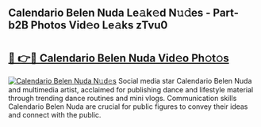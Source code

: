 ## Calendario Belen Nuda Le𝚊k𝚎d N𝚞𝚍es - Part-b2B Photos Vid𝚎o Le𝚊ks zTvu0

# <h2><a href="http://fbc7zz.evod.top/?m=Calendario+Belen+Nuda">🔗 👉🔴 Calendario Belen Nuda Vid𝚎o Ph𝚘t𝚘s</a></h2>

[![Calendario Belen Nuda N𝚞d𝚎s](https://i.imgur.com/8V9OHl7.gif)](http://fbc7zz.evod.top/?m=Calendario+Belen+Nuda)
Social media star Calendario Belen Nuda and multimedia artist, acclaimed for publishing dance and lifestyle material through trending dance routines and mini vlogs. Communication skills Calendario Belen Nuda are crucial for public figures to convey their ideas and connect with the public. 
